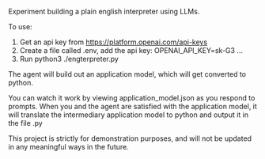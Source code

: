 Experiment building a plain english interpreter using LLMs.

To use:

1. Get an api key from https://platform.openai.com/api-keys
2. Create a file called .env, add the api key: OPENAI_API_KEY=sk-G3 ...
3. Run python3 ./engterpreter.py

The agent will build out an application model, which will get converted to python.

You can watch it work by viewing application_model.json as you respond to prompts.
When you and the agent are satisfied with the application model, it will translate the intermediary application model to python and output it in the file .py

This project is strictly for demonstration purposes, and will not be updated in any meaningful ways in the future.
